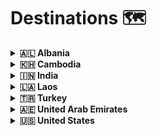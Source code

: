 # Destinations 🗺

<details>
  <summary><strong>🇦🇱 Albania</strong></summary>
  <ul>
    <li><a href="berat">Berat</a></li>
    <li><a href="divjake">Divjakë</a></li>
    <li><a href="durres">Durrës</a></li>
    <li><a href="gjirokaster">Gjirokastër</a></li>
    <li><a href="himare">Himarë</a></li>
    <li><a href="ksamil">Ksamil</a></li>
    <li><a href="sarande">Sarandë</a></li>
    <li><a href="shkoder">Shkodër</a></li>
    <li><a href="theth">Theth</a></li>
    <li><a href="tirane">Tiranë</a></li>
    <li><a href="valbone">Valbonë</a></li>
    <li><a href="vlore">Vlorë</a></li>
  </ul>
</details>

<details>
  <summary><strong>🇰🇭 Cambodia</strong></summary>
  <ul>
    <li><a href="chong-khneas">Chong Khneas</a></li>
    <li><a href="phnom-penh">Phnom Penh</a></li>
    <li><a href="siem-reap">Siem Reap</a></li>
    <li><a href="trapeang-kreal">Trapeang Kreal</a></li>
  </ul>
</details>

<details>
  <summary><strong>🇮🇳 India</strong></summary>
  <ul>
    <li><a href="alleppey">Alleppey</a></li>
    <li><a href="bidar">Bidar</a></li>
    <li><a href="chicham">Chicham</a></li>
    <li><a href="chitkul">Chitkul</a></li>
    <li><a href="coimbatore">Coimbatore</a></li>
    <li><a href="delhi">Delhi</a></li>
    <li><a href="dhankar">Dhankar</a></li>
    <li><a href="gokarna">Gokarna</a></li>
    <li><a href="gurgaon">Gurgaon</a></li>
    <li><a href="hyderabad">Hyderabad</a></li>
    <li><a href="kaza">Kaza</a></li>
    <li><a href="kalpa">Kalpa</a></li>
    <li><a href="kochi">Kochi</a></li>
    <li><a href="munnar">Munnar</a></li>
    <li><a href="nako">Nako</a></li>
    <li><a href="ooty">Ooty</a></li>
    <li><a href="periyar">Periyar</a></li>
    <li><a href="pondicherry">Pondicherry</a></li>
    <li><a href="pune">Pune</a></li>
    <li><a href="shimla">Shimla</a></li>
    <li><a href="tabo">Tabo</a></li>
  </ul>
</details>

<details>
  <summary><strong>🇱🇦 Laos</strong></summary>
  <ul>
    <li><a href="4000-islands">4000 Islands</a></li>
    <li><a href="luang-prabang">Luang Prabang</a></li>
    <li><a href="pakse">Pakse</a></li>
    <li><a href="vang-vieng">Vang Vieng</a></li>
    <li><a href="vientiane">Vientiane</a></li>
  </ul>
</details>

<details>
  <summary><strong>🇹🇷 Turkey</strong></summary>
  <ul>
    <li><a href="antalya">Antalya</a></li>
    <li><a href="cappadocia">Cappadocia</a></li>
    <li><a href="canakkale">Çanakkale</a></li>
    <li><a href="ephesus">Ephesus</a></li>
    <li><a href="istanbul">Istanbul</a></li>
    <li><a href="marmaris">Marmaris</a></li>
    <li><a href="pamukkale">Pamukkale</a></li>
  </ul>
</details>

<details>
  <summary><strong>🇦🇪 United Arab Emirates</strong></summary>
  <ul>
    <li><a href="abu-dhabi">Abu Dhabi</a></li>
    <li><a href="dubai">Dubai</a></li>
  </ul>
</details>

<details>
  <summary><strong>🇺🇸 United States</strong></summary>
  <ul>
    <li><a href="half-moon-bay">Half-Moon Bay</a></li>
    <li><a href="san-francisco">San Francisco</a></li>
    <li><a href="san-jose">San Jose</a></li>
  </ul>
</details>
